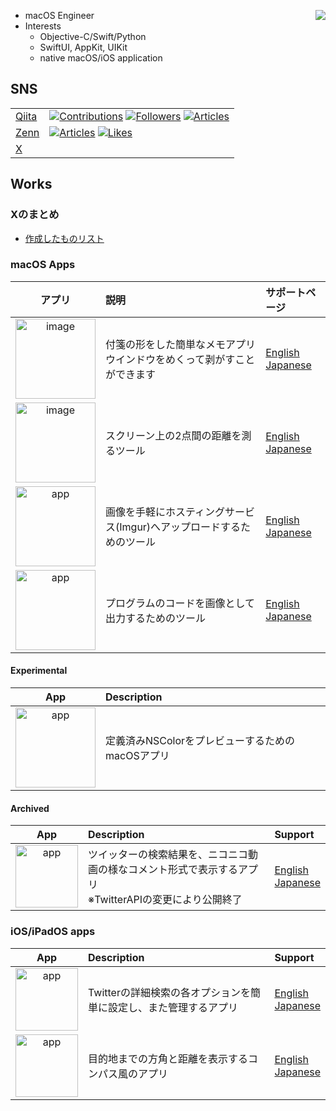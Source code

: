 [<img src="https://github-readme-stats.vercel.app/api/top-langs/?username=pommdau&layout=compact" align="right"/>](https://github.com/anuraghazra/github-readme-stats)

- macOS Engineer
- Interests
  - Objective-C/Swift/Python 
  - SwiftUI, AppKit, UIKit
  - native macOS/iOS application

## SNS

|||
|---|---|
|[Qiita](https://qiita.com/IKEH) |[![Contributions](https://badgen.org/img/qiita/ikeh/contributions?style=plastic)](https://qiita.com/ikeh) [![Followers](https://badgen.org/img/qiita/ikeh/followers?style=plastic)](https://qiita.com/ikeh) [![Articles](https://badgen.org/img/qiita/ikeh/articles?style=plastic)](https://qiita.com/ikeh)|
|[Zenn](https://zenn.dev/ikeh1024)|[![Articles](https://badgen.org/img/zenn/ikeh1024/articles?style=plastic)](https://zenn.dev/ikeh1024) [![Likes](https://badgen.org/img/zenn/ikeh1024/likes?style=plastic)](https://zenn.dev/ikeh1024)|
|[X](https://twitter.com/ikeh1024)||

## Works

### Xのまとめ

- [作成したものリスト](https://min.togetter.com/uoMdfjp)

### macOS Apps

|アプリ|説明|サポートページ|
|:---:|:---|:---|
|[<img width="128" alt="image" src="https://i.imgur.com/8Nm4VuN.png">](https://apps.apple.com/jp/app/peelable-sticky/id6474899631?mt=12)|付箋の形をした簡単なメモアプリ<br>ウインドウをめくって剥がすことができます|[English](https://github.com/pommdau/peelable-sticky.github.io/blob/46aa8230ddc42d764898d26615325fd4becb746b/support-page/support-page-en.md)<br>[Japanese](https://github.com/pommdau/peelable-sticky.github.io/blob/46aa8230ddc42d764898d26615325fd4becb746b/support-page/support-page-ja.md)|
|[<img width="128" alt="image" src="https://i.imgur.com/ESl1hqT.png">](https://apps.apple.com/jp/app/measuringrope/id6458692877)|スクリーン上の2点間の距離を測るツール|[English](https://github.com/pommdau/measuring-rope.github.io/blob/main/support-page/support-page-en.md)<br>[Japanese](https://github.com/pommdau/measuring-rope.github.io/blob/main/support-page/support-page-ja.md)|
|[<img src="https://user-images.githubusercontent.com/29433103/187027951-afd817f7-59ca-4344-9149-c02233ae2118.png" alt="app" width="128"/>](https://apps.apple.com/jp/app/quickimageuploader/id1609831553)|画像を手軽にホスティングサービス(Imgur)へアップロードするためのツール|[English](https://github.com/pommdau/quick-image-uploader.github.io/blob/main/SupportPage/SupportPage_En.md)<br>[Japanese](https://github.com/pommdau/quick-image-uploader.github.io/blob/main/SupportPage/SupportPage_Ja.md)|
|[<img src="https://user-images.githubusercontent.com/29433103/187027253-6c796787-fc19-4b7b-8c75-e5ff1f319df7.png" alt="app" width="128"/>](https://apps.apple.com/jp/app/macarbon/id1616507141)|プログラムのコードを画像として出力するためのツール|[English](https://github.com/pommdau/macarbon.github.io/blob/main/SupportPage/SupportPage_En.md)<br>[Japanese](https://github.com/pommdau/macarbon.github.io/blob/main/SupportPage/SupportPage_Ja.md)|

#### Experimental
|App|Description|
|:---:|:---|
|[<img src="https://i.imgur.com/9DIBKSc.png" alt="app" width="128"/>](https://github.com/pommdau/color-catalog)|定義済みNSColorをプレビューするためのmacOSアプリ|

#### Archived

|App|Description|Support|
|:---:|:---|:---|
|<img src="https://user-images.githubusercontent.com/29433103/187028768-c62e8d53-fcf3-4632-ad61-68d29b147b00.png" alt="app" width="100"/>|ツイッターの検索結果を、ニコニコ動画の様なコメント形式で表示するアプリ<br>※TwitterAPIの変更により公開終了|[English](https://pommdau.github.io/SupportPages/TweetComment/support_page/support_en.html)<br>[Japanese](https://pommdau.github.io/SupportPages/TweetComment/support_page/support_ja.html)|

### iOS/iPadOS apps

|App|Description|Support|
|:---:|:---|:---|
|[<img src="https://imgur.com/wHCgQWO.png" alt="app" width="100"/>](https://apps.apple.com/us/app/searchboyadvance/id1643714939)|Twitterの詳細検索の各オプションを簡単に設定し、また管理するアプリ|[English](https://github.com/pommdau/search-boy-advance.github.io/blob/main/support-page/support-page-en.md)<br>[Japanese](https://github.com/pommdau/search-boy-advance.github.io/blob/main/support-page/support-page-ja.md)|
|[<img src="https://i.imgur.com/Fztaywn.png" alt="app" width="100"/>](https://apps.apple.com/us/app/aboutcompass/id1515397842)|目的地までの方角と距離を表示するコンパス風のアプリ|[English](https://pommdau.github.io/SupportPages/AboutCompass/support_page/support_en.html)<br>[Japanese](https://pommdau.github.io/SupportPages/AboutCompass/support_page/support_ja.html)|
